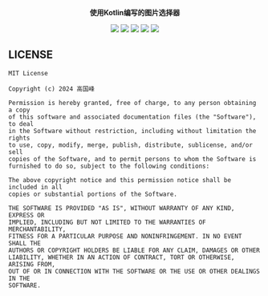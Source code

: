 <p align="center"><strong>使用Kotlin编写的图片选择器</strong></p>

<p align="center">
	<a href=""><img src="https://img.shields.io/badge/使用文档-red"></a>
    <a href="https://jitpack.io/Chen-Xi-g/KPicture"><img src="https://jitpack.io/v/Chen-Xi-g/KPicture.svg"></a>
    <a href="https://kotlinlang.org/"><img src="https://img.shields.io/badge/Language-Kotlin-purple"></a>
    <a href="https://github.com/Chen-Xi-g/KPicture/LICENSE"><img src="https://img.shields.io/badge/LICENSE-MIT-blue"></a>
    <a href=""><img src="https://img.shields.io/badge/使用文档-yellow"></a>
</p>

## LICENSE

```
MIT License

Copyright (c) 2024 高国峰

Permission is hereby granted, free of charge, to any person obtaining a copy
of this software and associated documentation files (the "Software"), to deal
in the Software without restriction, including without limitation the rights
to use, copy, modify, merge, publish, distribute, sublicense, and/or sell
copies of the Software, and to permit persons to whom the Software is
furnished to do so, subject to the following conditions:

The above copyright notice and this permission notice shall be included in all
copies or substantial portions of the Software.

THE SOFTWARE IS PROVIDED "AS IS", WITHOUT WARRANTY OF ANY KIND, EXPRESS OR
IMPLIED, INCLUDING BUT NOT LIMITED TO THE WARRANTIES OF MERCHANTABILITY,
FITNESS FOR A PARTICULAR PURPOSE AND NONINFRINGEMENT. IN NO EVENT SHALL THE
AUTHORS OR COPYRIGHT HOLDERS BE LIABLE FOR ANY CLAIM, DAMAGES OR OTHER
LIABILITY, WHETHER IN AN ACTION OF CONTRACT, TORT OR OTHERWISE, ARISING FROM,
OUT OF OR IN CONNECTION WITH THE SOFTWARE OR THE USE OR OTHER DEALINGS IN THE
SOFTWARE.
```